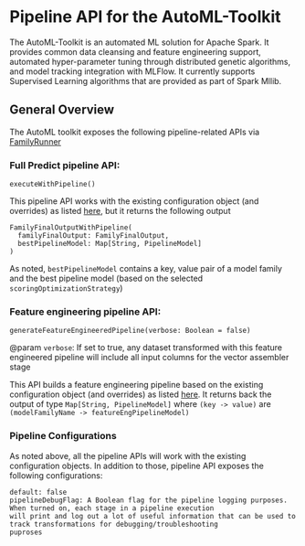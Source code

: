# Pipeline API for the AutoML-Toolkit 

The AutoML-Toolkit is an automated ML solution for Apache Spark.  It provides common data cleansing and feature 
engineering support, automated hyper-parameter tuning through distributed genetic algorithms, and model tracking 
integration with MLFlow.  It currently supports Supervised Learning algorithms that are provided as part of Spark Mllib.

## General Overview

The AutoML toolkit exposes the following pipeline-related APIs via [FamilyRunner](src/main/scala/com/databricks/labs/automl/executor/FamilyRunner.scala)


### Full Predict pipeline API:
```text
executeWithPipeline()
```
This pipeline API works with the existing configuration object (and overrides) as listed [here](APIDOCS.md), 
but it returns the following output
```text
FamilyFinalOutputWithPipeline(
  familyFinalOutput: FamilyFinalOutput,
  bestPipelineModel: Map[String, PipelineModel]
)
```
As noted, ```bestPipelineModel``` contains a key, value pair of a model family 
and the best pipeline model (based on the selected ```scoringOptimizationStrategy```)


 
### Feature engineering pipeline API:
```text
generateFeatureEngineeredPipeline(verbose: Boolean = false)
```
@param ```verbose```: If set to true, any dataset transformed with this feature engineered pipeline will include all
                      input columns for the vector assembler stage
                      
This API builds a feature engineering pipeline based on the existing configuration object (and overrides) 
as listed [here](APIDOCS.md). It returns back the output of type ```Map[String, PipelineModel]``` where ```(key -> value)``` are
```(modelFamilyName -> featureEngPipelineModel)```


### Pipeline Configurations
As noted above, all the pipeline APIs will work with the existing configuration objects. In addition to those, pipeline API
exposes the following configurations:
```@text
default: false
pipelineDebugFlag: A Boolean flag for the pipeline logging purposes. When turned on, each stage in a pipeline execution 
will print and log out a lot of useful information that can be used to track transformations for debugging/troubleshooting 
puproses
```


